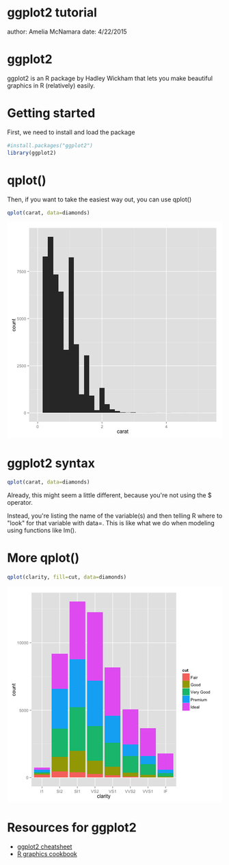 ggplot2 tutorial
========================================================
author: Amelia McNamara
date: 4/22/2015

ggplot2
========================================================

ggplot2 is an R package by Hadley Wickham that lets you make beautiful graphics in R (relatively) easily.

Getting started
========================================================
First, we need to install and load the package

```r
#install.packages("ggplot2")
library(ggplot2)
```

qplot()
========================================================
Then, if you want to take the easiest way out, you can use qplot()

```r
qplot(carat, data=diamonds)
```

![plot of chunk unnamed-chunk-2](tutorial-figure/unnamed-chunk-2-1.png) 

ggplot2 syntax
========================================================

```r
qplot(carat, data=diamonds)
```
Already, this might seem a little different, because you're not using the $ operator. 

Instead, you're listing the name of the variable(s) and then telling R where to "look" for that variable with data=. This is like what we do when modeling using functions like lm().

More qplot()
========================================================


```r
qplot(clarity, fill=cut, data=diamonds)
```

![plot of chunk unnamed-chunk-4](tutorial-figure/unnamed-chunk-4-1.png) 

Resources for ggplot2
========================================================
* [ggplot2 cheatsheet](http://www.rstudio.com/wp-content/uploads/2015/03/ggplot2-cheatsheet.pdf)
* [R graphics cookbook](http://www.cookbook-r.com/Graphs/)
